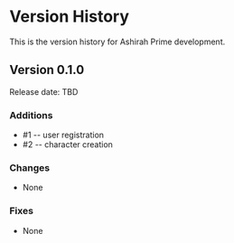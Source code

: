 # Version History

This is the version history for Ashirah Prime development.


## Version 0.1.0

Release date: TBD

### Additions

* #1 -- user registration
* #2 -- character creation

### Changes

* None

### Fixes

* None
